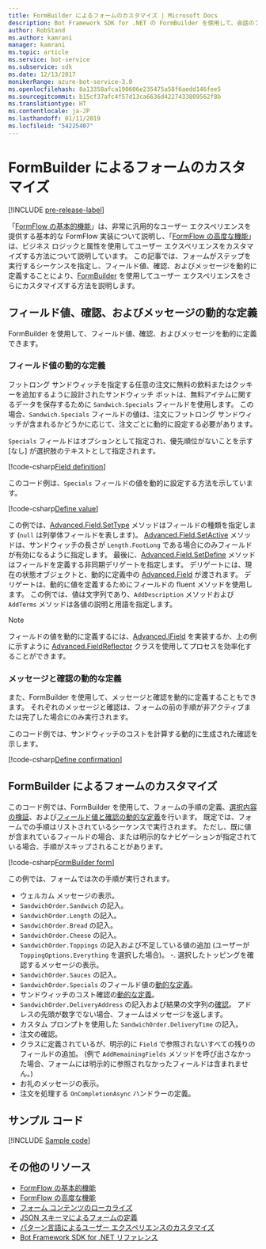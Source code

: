 ```yaml
---
title: FormBuilder によるフォームのカスタマイズ | Microsoft Docs
description: Bot Framework SDK for .NET の FormBuilder を使用して、会話のフローとコンテンツを動的に変更およびカスタマイズする方法について説明します。
author: RobStand
ms.author: kamrani
manager: kamrani
ms.topic: article
ms.service: bot-service
ms.subservice: sdk
ms.date: 12/13/2017
monikerRange: azure-bot-service-3.0
ms.openlocfilehash: 8a13358afca190606e235475a58f6aedd146fee5
ms.sourcegitcommit: b15cf37afc4f57d13ca6636d4227433809562f8b
ms.translationtype: HT
ms.contentlocale: ja-JP
ms.lasthandoff: 01/11/2019
ms.locfileid: "54225407"
---
```

# <a name="customize-a-form-using-formbuilder"></a>FormBuilder によるフォームのカスタマイズ

[!INCLUDE [pre-release-label](../includes/pre-release-label-v3.md)]

「[FormFlow の基本的機能](bot-builder-dotnet-formflow.md)」は、非常に汎用的なユーザー エクスペリエンスを提供する基本的な FormFlow 実装について説明し、「[FormFlow の高度な機能](bot-builder-dotnet-formflow-advanced.md)」は、ビジネス ロジックと属性を使用してユーザー エクスペリエンスをカスタマイズする方法について説明しています。 この記事では、フォームがステップを実行するシーケンスを指定し、フィールド値、確認、およびメッセージを動的に定義することにより、[FormBuilder][formBuilder] を使用してユーザー エクスペリエンスをさらにカスタマイズする方法を説明します。 

## <a name="dynamically-define-field-values-confirmations-and-messages"></a>フィールド値、確認、およびメッセージの動的な定義

FormBuilder を使用して、フィールド値、確認、およびメッセージを動的に定義できます。

### <a name="dynamically-define-field-values"></a>フィールド値の動的な定義 

フットロング サンドウィッチを指定する任意の注文に無料の飲料またはクッキーを追加するように設計されたサンドウィッチ ボットは、無料アイテムに関するデータを保存するために `Sandwich.Specials` フィールドを使用します。 この場合、`Sandwich.Specials` フィールドの値は、注文にフットロング サンドウィッチが含まれるかどうかに応じて、注文ごとに動的に設定する必要があります。 

`Specials` フィールドはオプションとして指定され、優先順位がないことを示す [なし] が選択肢のテキストとして指定されます。

[!code-csharp[Field definition](../includes/code/dotnet-formflow-formbuilder.cs#fieldDefinition)]

このコード例は、`Specials` フィールドの値を動的に設定する方法を示しています。 

[!code-csharp[Define value](../includes/code/dotnet-formflow-formbuilder.cs#defineValue)]

この例では、[Advanced.Field.SetType][setType] メソッドはフィールドの種類を指定します (`null` は列挙体フィールドを表します)。 [Advanced.Field.SetActive][setActive] メソッドは、サンドウィッチの長さが `Length.FootLong` である場合にのみフィールドが有効になるように指定します。 最後に、[Advanced.Field.SetDefine][setDefine] メソッドはフィールドを定義する非同期デリゲートを指定します。 デリゲートには、現在の状態オブジェクトと、動的に定義中の [Advanced.Field][field] が渡されます。 デリゲートは、動的に値を定義するためにフィールドの fluent メソッドを使用します。 この例では、値は文字列であり、`AddDescription` メソッドおよび `AddTerms` メソッドは各値の説明と用語を指定します。

> [!NOTE]
> フィールドの値を動的に定義するには、[Advanced.IField][iField] を実装するか、上の例に示すように [Advanced.FieldReflector][FieldReflector] クラスを使用してプロセスを効率化することができます。 

### <a name="dynamically-define-messages-and-confirmations"></a>メッセージと確認の動的な定義

また、FormBuilder を使用して、メッセージと確認を動的に定義することもできます。 それぞれのメッセージと確認は、フォームの前の手順が非アクティブまたは完了した場合にのみ実行されます。 

このコード例では、サンドウィッチのコストを計算する動的に生成された確認を示します。 

[!code-csharp[Define confirmation](../includes/code/dotnet-formflow-formbuilder.cs#defineConfirmation)]

## <a name="customize-a-form-using-formbuilder"></a>FormBuilder によるフォームのカスタマイズ

このコード例では、FormBuilder を使用して、フォームの手順の定義、[選択内容の検証](bot-builder-dotnet-formflow-advanced.md#add-business-logic)、および[フィールド値と確認の動的な定義](#dynamically-define-field-values-confirmations-and-messages)を行います。 既定では、フォームでの手順はリストされているシーケンスで実行されます。 ただし、既に値が含まれているフィールドの場合、または明示的なナビゲーションが指定されている場合、手順がスキップされることがあります。 

[!code-csharp[FormBuilder form](../includes/code/dotnet-formflow-formbuilder.cs#formBuilderForm)]

この例では、フォームでは次の手順が実行されます。

- ウェルカム メッセージの表示。 
- `SandwichOrder.Sandwich` の記入。 
- `SandwichOrder.Length` の記入。 
- `SandwichOrder.Bread` の記入。 
- `SandwichOrder.Cheese` の記入。 
- `SandwichOrder.Toppings` の記入および不足している値の追加 (ユーザーが `ToppingOptions.Everything` を選択した場合)。 -. 選択したトッピングを確認するメッセージの表示。 
- `SandwichOrder.Sauces` の記入。 
- `SandwichOrder.Specials` のフィールド値の[動的な定義](#dynamically-define-field-values)。 
- サンドウィッチのコスト確認の[動的な定義](#dynamically-define-messages-and-confirmations)。 
- `SandwichOrder.DeliveryAddress` の記入および結果の文字列の[確認](bot-builder-dotnet-formflow-advanced.md#add-business-logic)。 アドレスの先頭が数字でない場合、フォームはメッセージを返します。 
- カスタム プロンプトを使用した `SandwichOrder.DeliveryTime` の記入。 
- 注文の確認。 
- クラスに定義されているが、明示的に `Field` で参照されないすべての残りのフィールドの追加。 (例で `AddRemainingFields` メソッドを呼び出さなかった場合、フォームには明示的に参照されなかったフィールドは含まれません。) 
- お礼のメッセージの表示。 
- 注文を処理する `OnCompletionAsync` ハンドラーの定義。 

## <a name="sample-code"></a>サンプル コード

[!INCLUDE [Sample code](../includes/snippet-dotnet-formflow-samples.md)]

## <a name="additional-resources"></a>その他のリソース

- [FormFlow の基本的機能](bot-builder-dotnet-formflow.md)
- [FormFlow の高度な機能](bot-builder-dotnet-formflow-advanced.md)
- [フォーム コンテンツのローカライズ](bot-builder-dotnet-formflow-localize.md)
- [JSON スキーマによるフォームの定義](bot-builder-dotnet-formflow-json-schema.md)
- [パターン言語によるユーザー エクスペリエンスのカスタマイズ](bot-builder-dotnet-formflow-pattern-language.md)
- <a href="/dotnet/api/?view=botbuilder-3.11.0" target="_blank">Bot Framework SDK for .NET リファレンス</a>

[formBuilder]: /dotnet/api/microsoft.bot.builder.formflow.formbuilder-1

[setType]: /dotnet/api/microsoft.bot.builder.formflow.advanced.field-1.settype

[setActive]: /dotnet/api/microsoft.bot.builder.formflow.advanced.field-1.setactive

[setDefine]: /dotnet/api/microsoft.bot.builder.formflow.advanced.field-1.setdefine

[field]: /dotnet/api/microsoft.bot.builder.formflow.advanced.field-1

[iField]: /dotnet/api/microsoft.bot.builder.formflow.advanced.ifield-1

[FieldReflector]: /dotnet/api/microsoft.bot.builder.formflow.advanced.fieldreflector-1

